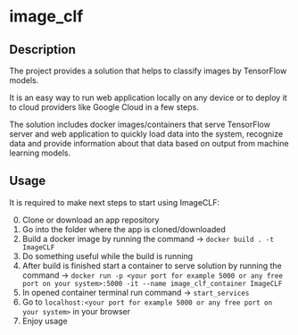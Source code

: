 # image_clf


## Description

The project provides a solution that helps to classify images by TensorFlow models.

It is an easy way to run web application locally on any device or to deploy it to cloud providers like Google Cloud in a few steps.

The solution includes docker images/containers that serve TensorFlow server and web application to quickly load data into the system, recognize data and provide information about that data based on output from machine learning models.


## Usage

It is required to make next steps to start using ImageCLF:

0. Clone or download an app repository
1. Go into the folder where the app is cloned/downloaded
2. Build a docker image by running the command -> `docker build . -t ImageCLF`
3. Do something useful while the build is running
4. After build is finished start a container to serve solution by running the command -> `docker run -p <your port for example 5000 or any free port on your system>:5000 -it --name image_clf_container ImageCLF`
5. In opened container terminal run command -> `start_services`
6. Go to `localhost:<your port for example 5000 or any free port on your system>` in your browser
7. Enjoy usage

